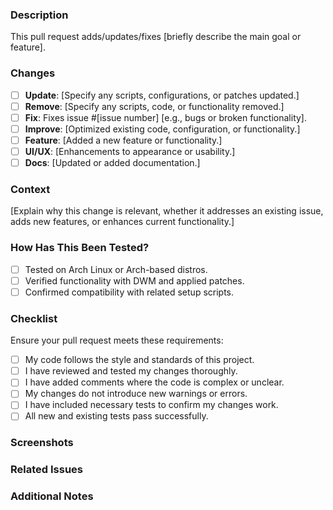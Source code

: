### Description

<!-- Provide a concise description of the changes made in this pull request. -->
This pull request adds/updates/fixes [briefly describe the main goal or feature].

### Changes
- [ ] **Update**: [Specify any scripts, configurations, or patches updated.]
- [ ] **Remove**: [Specify any scripts, code, or functionality removed.]
- [ ] **Fix**: Fixes issue #[issue number] [e.g., bugs or broken functionality].
- [ ] **Improve**: [Optimized existing code, configuration, or functionality.]
- [ ] **Feature**: [Added a new feature or functionality.]
- [ ] **UI/UX**: [Enhancements to appearance or usability.]
- [ ] **Docs**: [Updated or added documentation.]

### Context

<!-- Why is this change necessary? What problem does it solve or what new feature does it add? -->
[Explain why this change is relevant, whether it addresses an existing issue, adds new features, or enhances current functionality.]

### How Has This Been Tested?

<!-- Describe the steps you followed to test the changes. Include details about the environment, if relevant. -->
- [ ] Tested on Arch Linux or Arch-based distros.
- [ ] Verified functionality with DWM and applied patches.
- [ ] Confirmed compatibility with related setup scripts.

### Checklist

Ensure your pull request meets these requirements:

- [ ] My code follows the style and standards of this project.
- [ ] I have reviewed and tested my changes thoroughly.
- [ ] I have added comments where the code is complex or unclear.
- [ ] My changes do not introduce new warnings or errors.
- [ ] I have included necessary tests to confirm my changes work.
- [ ] All new and existing tests pass successfully.

### Screenshots 

<!-- If applicable, add screenshots to demonstrate the changes or new feature. -->

### Related Issues

<!-- If this PR fixes or relates to an issue, include the issue number here (e.g., "Fixes #123" or "Relates to #456"). -->

### Additional Notes

<!-- Add any other context, technical details, or considerations you'd like to share. -->

